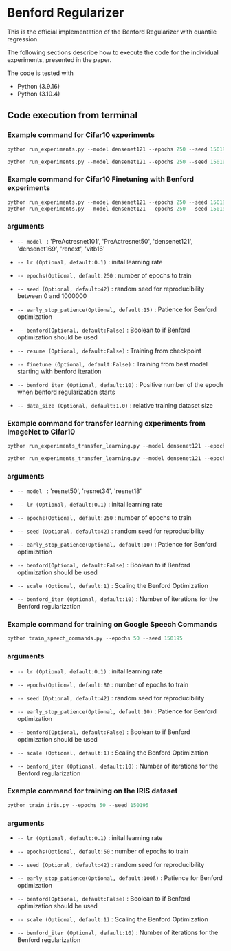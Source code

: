 # Benford Regularizer
This is the official implementation of the Benford Regularizer with quantile regression.

The following sections describe how to execute the code for the individual experiments, presented in the paper.


The code is tested with

* Python (3.9.16)
* Python (3.10.4)

## Code execution from terminal

### Example command for Cifar10 experiments
```python
python run_experiments.py --model densenet121 --epochs 250 --seed 150195 --data_size 0.9 

python run_experiments.py --model densenet121 --epochs 250 --seed 150195 --benford --data_size 0.9

```

### Example command for Cifar10 Finetuning with Benford experiments

```python
python run_experiments.py --model densenet121 --epochs 250 --seed 150195 --resume --benford 
python run_experiments.py --model densenet121 --epochs 250 --seed 150195 --resume --benford --finetune

```
### arguments

- ```-- model ``` : 'PreActresnet101', 'PreActresnet50', 'densenet121', 'densenet169', 'renext', 'vitb16'

- ```-- lr (Optional, default:0.1)``` : inital learning rate

- ```-- epochs(Optional, default:250``` : number of epochs to train

- ```-- seed (Optional, default:42)``` : random seed for reproducibility between 0 and 1000000

- ```-- early_stop_patience(Optional, default:15)``` : Patience for Benford optimization

- ```-- benford(Optional, default:False)``` : Boolean to if Benford optimization should be used

- ```-- resume (Optional, default:False)``` : Training from checkpoint

- ```-- finetune (Optional, default:False)``` : Training from best model starting with benford iteration

- ```-- benford_iter (Optional, default:10)``` : Positive number of the epoch when benford regularization starts

-  ```-- data_size (Optional, default:1.0)``` : relative training dataset size




### Example command for transfer learning experiments from ImageNet to Cifar10
```python
python run_experiments_transfer_learning.py --model densenet121 --epochs 50 --seed 150195

python run_experiments_transfer_learning.py --model densenet121 --epochs 50 --seed 150195 --benford 

```

### arguments

- ```-- model ``` : 'resnet50', 'resnet34', 'resnet18'

- ```-- lr (Optional, default:0.1)``` : inital learning rate

- ```-- epochs(Optional, default:250``` : number of epochs to train

- ```-- seed (Optional, default:42)``` : random seed for reproducibility

- ```-- early_stop_patience(Optional, default:10)``` : Patience for Benford optimization

- ```-- benford(Optional, default:False)``` : Boolean to if Benford optimization should be used

- ```-- scale (Optional, default:1)``` : Scaling the Benford Optimization

- ```-- benford_iter (Optional, default:10)``` : Number of iterations for the Benford regularization

### Example command for training on Google Speech Commands
```python
python train_speech_commands.py --epochs 50 --seed 150195

```

### arguments

- ```-- lr (Optional, default:0.1)``` : inital learning rate

- ```-- epochs(Optional, default:80``` : number of epochs to train

- ```-- seed (Optional, default:42)``` : random seed for reproducibility

- ```-- early_stop_patience(Optional, default:10)``` : Patience for Benford optimization

- ```-- benford(Optional, default:False)``` : Boolean to if Benford optimization should be used

- ```-- scale (Optional, default:1)``` : Scaling the Benford Optimization

- ```-- benford_iter (Optional, default:10)``` : Number of iterations for the Benford regularization

### Example command for training on the IRIS dataset
```python
python train_iris.py --epochs 50 --seed 150195

```

### arguments

- ```-- lr (Optional, default:0.1)``` : inital learning rate

- ```-- epochs(Optional, default:50``` : number of epochs to train

- ```-- seed (Optional, default:42)``` : random seed for reproducibility

- ```-- early_stop_patience(Optional, default:100ß)``` : Patience for Benford optimization

- ```-- benford(Optional, default:False)``` : Boolean to if Benford optimization should be used

- ```-- scale (Optional, default:1)``` : Scaling the Benford Optimization 

- ```-- benford_iter (Optional, default:10)``` : Number of iterations for the Benford regularization
